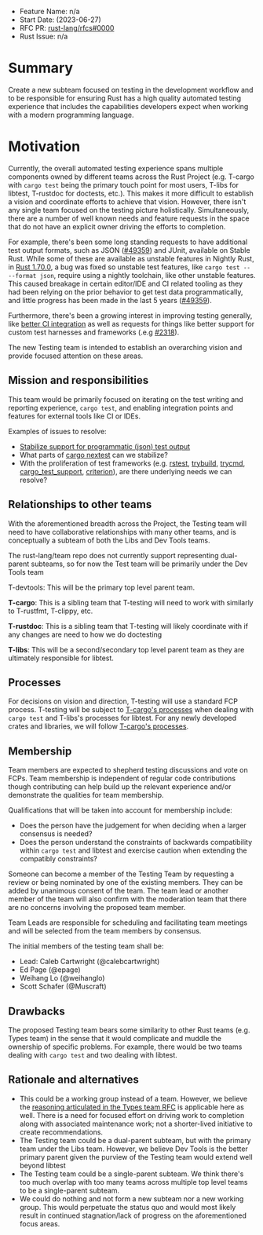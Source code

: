 - Feature Name: n/a
- Start Date: (2023-06-27)
- RFC PR: [rust-lang/rfcs#0000](https://github.com/rust-lang/rfcs/pull/0000)
- Rust Issue: n/a

# Summary
[summary]: #summary

Create a new subteam focused on testing in the development workflow and to be responsible for
ensuring Rust has a high quality automated testing experience that includes the capabilities
developers expect when working with a modern programming language.

# Motivation
[motivation]: #motivation

Currently, the overall automated testing experience spans multiple components owned by different
teams across the Rust Project (e.g. T-cargo with `cargo test` being the primary
touch point for most users, T-libs for libtest, T-rustdoc for doctests, etc.).
This makes it more difficult to establish a vision and coordinate efforts to achieve that vision.
However, there isn't any single team focused on the testing picture holistically.
Simultaneously, there are a number of well known needs and feature requests in the space that do not have an explicit
owner driving the efforts to completion.

For example, there's been some long standing requests to have additional test output
formats, such as JSON ([#49359]) and JUnit, available on Stable Rust.
While some of these are available as unstable features in Nightly Rust,
in [Rust 1.70.0](https://blog.rust-lang.org/2023/06/01/Rust-1.70.0.html), a bug was fixed
so unstable test features, like `cargo test -- --format json`, require using a nightly
toolchain, like other unstable features. This caused breakage in certain editor/IDE and CI
related tooling as they had been relying on the prior behavior to get test data
programmatically, and little progress has been made in the last 5 years ([#49359]).

Furthermore, there's been a growing interest in improving testing generally, like [better CI integration][ci] as well as requests for things like better support for custom test harnesses and frameworks (.e.g [#2318]).

The new Testing team is intended to establish an overarching vision and provide focused attention on these areas. 

[#49359]: https://github.com/rust-lang/rust/issues/49359
[#50297]: https://github.com/rust-lang/rust/issues/50297
[#2318]: https://github.com/rust-lang/rfcs/pull/2318
[ci]: (https://internals.rust-lang.org/t/pre-rfc-implementing-test-binary-list-format-json-for-use-by-ide-test-explorers-runners/18308)

## Mission and responsibilities
[mission]: #mission

This team would be primarily focused on iterating on the test writing and reporting experience, `cargo test`, and enabling integration points and features for external tools like CI or IDEs.

Examples of issues to resolve:
- [Stabilize support for programmatic (json) test output](https://github.com/rust-lang/rust/issues/49359)
- What parts of [cargo nextest](https://nexte.st/) can we stabilize?
- With the proliferation of test frameworks (e.g. [rstest], [trybuild], [trycmd], [cargo_test_support], [criterion]), are there underlying needs we can resolve?

## Relationships to other teams

With the aforementioned breadth across the Project, the Testing team will need to have collaborative relationships with many other teams, and is conceptually a subteam of both the Libs and Dev Tools teams.

The rust-lang/team repo does not currently support representing dual-parent subteams, so for now the Test team will be primarily under the Dev Tools team

T-devtools: This will be the primary top level parent team.

**T-cargo**: This is a sibling team that T-testing will need to work with similarly to T-rustfmt, T-clippy, etc.

**T-rustdoc**: This is a sibling team that T-testing will likely coordinate with if any changes are need to how we do doctesting

**T-libs**: This will be a second/secondary top level parent team as they are ultimately responsible for libtest.

## Processes

For decisions on vision and direction, T-testing will use a standard FCP process.  T-testing will be subject to [T-cargo's processes](https://doc.crates.io/contrib/team.html#decision-process) when dealing with `cargo test` and T-libs's processes for libtest.  For any newly developed crates and libraries, we will follow [T-cargo's processes](https://doc.crates.io/contrib/team.html#decision-process).

## Membership

Team members are expected to shepherd testing discussions and vote on FCPs. Team membership is independent of regular code contributions though contributing can help build up the relevant experience and/or demonstrate the qualities for team membership.

Qualifications that will be taken into account for membership include:

- Does the person have the judgement for when deciding when a larger consensus is needed?
- Does the person understand the constraints of backwards compatibility within `cargo test` and libtest and exercise caution when extending the compatibly constraints?

Someone can become a member of the Testing Team by requesting a review or being nominated by one of the existing members. They can be added by unanimous consent of the team. The team lead or another member of the team will also confirm with the moderation team that there are no concerns involving the proposed team member.

Team Leads are responsible for scheduling and facilitating team meetings and will be selected from the team members by consensus.

The initial members of the testing team shall be:
- Lead: Caleb Cartwright (@calebcartwright)
- Ed Page (@epage)
- Weihang Lo (@weihanglo)
- Scott Schafer (@Muscraft)

## Drawbacks 

The proposed Testing team bears some similarity to other Rust teams (e.g. Types team) in the sense
that it would complicate and muddle the ownership of specific problems.
For example, there would be two teams dealing with `cargo test` and two dealing with libtest.

## Rationale and alternatives

- This could be a working group instead of a team. However, we believe the [reasoning articulated in the Types team RFC][team-not-wg] is applicable here as well. There is a need for focused effort on driving work to completion along with associated maintenance work; not a shorter-lived initiative to create recommendations.
- The Testing team could be a dual-parent subteam, but with the primary team under the Libs team. However, we believe Dev Tools is the better primary parent given the purview of the Testing team would extend well beyond libtest
- The Testing team could be a single-parent subteam. We think there's too much overlap with too many teams across multiple top level teams to be a single-parent subteam.
- We could do nothing and not form a new subteam nor a new working group. This would perpetuate the status quo and would most likely result in continued stagnation/lack of progress on the aforementioned focus areas.


[team-not-wg]: https://rust-lang.github.io/rfcs/3254-types-team.html#why-a-team-and-not-a-working-group-what-is-the-difference-between-those-anyway
[rstest]: https://crates.io/crates/rstest
[trybuild]: https://crates.io/crates/trybuild
[trycmd]: https://crates.io/crates/trycmd
[cargo_test_support]: https://doc.rust-lang.org/nightly/nightly-rustc/cargo_test_support/
[criterion]: https://crates.io/crates/criterion
